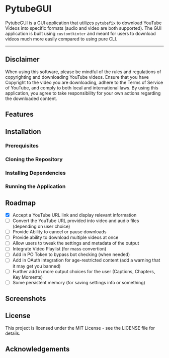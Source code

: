 # PytubeGUI

PytubeGUI is a GUI application that utilizes `pytubefix` to download YouTube Videos into specific formats (audio and video are both supported). The GUI application is built using `customtkinter` and meant for users to download videos much more easily compared to using pure CLI.

---

## Disclaimer
When using this software, please be mindful of the rules and regulations of copyrighting and downloading YouTube videos. Ensure that you have Copyright to the video you are downloading, adhere to the Terms of Service of YouTube, and comply to both local and international laws. By using this application, you agree to take responsibility for your own actions regarding the downloaded content.

## Features

## Installation

### Prerequisites

### Cloning the Repository

### Installing Dependencies

### Running the Application

## Roadmap
- [X] Accept a YouTube URL link and display relevant information
- [ ] Convert the YouTube URL provided into video and audio files (depending on user choice)
- [ ] Provide Ability to cancel or pause downloads
- [ ] Provide ability to download multiple videos at once
- [ ] Allow users to tweak the settings and metadata of the output
- [ ] Integrate Video Playlist (for mass convertion)
- [ ] Add in PO Token to bypass bot checking (when needed)
- [ ] Add in OAuth integration for age-restricted content (add a warning that it may get you banned)
- [ ] Further add in more output choices for the user (Captions, Chapters, Key Moments)
- [ ] Some persistent memory (for saving settings info or something)

## Screenshots

## License
This project is licensed under the MIT License - see the LICENSE file for details.

## Acknowledgements


